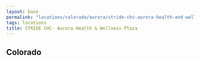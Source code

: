 ```yaml
---
layout: base
permalink: "locations/colorado/aurora/stride-chc-aurora-health-and-wellness-plaza/"
tags: locations
title: STRIDE CHC- Aurora Health & Wellness Plaza
---
```

## Colorado